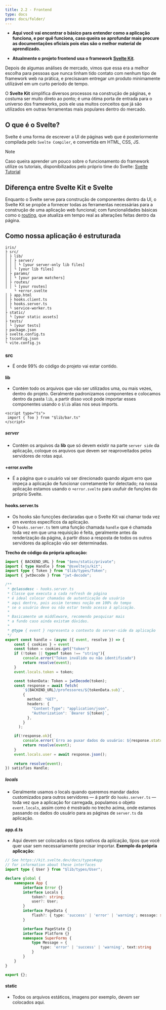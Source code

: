 ```yaml
---
title: 2.2 - Frontend
type: docs
prev: docs/folder/
---
```


- **Aqui você vai encontrar o básico para entender como a aplicação funciona, e por quê funciona, caso queira se aprofundar mais procure as documentações oficiais pois elas são o melhor material de aprendizado.**

- **Atualmente o projeto frontend usa o framework [Svelte Kit](https://svelte.dev/docs/kit/introduction)**. 

Depois de algumas análises de mercado, vimos que essa era a melhor escolha para pessoas que nunca tinham tido contato com nenhum tipo de framework web na prática, e precisavam entregar um produto minimamente utilizável em um curto período de tempo.

O **Svelte Kit** simplifica diversos processos na construção de páginas, e costuma ser muito direto ao ponto; é uma ótima porta de entrada para o universo dos frameworks, pois ele usa muitos conceitos que já são utilizados em outras ferramentas mais populares dentro do mercado.

## O que é o Svelte?

Svelte é uma forma de escrever a UI de páginas web que é posteriormente compilada pelo `Svelte Compiler`, e convertida em HTML, CSS, JS.
> [!NOTE]
> Caso queira aprender um pouco sobre o funcionamento do framework utilize os tutoriais, disponibilizados pelo próprio time do Svelte: [Svelte Tutorial](https://svelte.dev/tutorial/svelte/welcome-to-svelte)

## Diferença entre Svelte Kit e Svelte

Enquanto o Svelte serve para construção de componentes dentro da UI, o Svelte Kit se propõe a fornecer todas as ferramentas necessárias para a construção de uma aplicação web funcional; com funcionalidades básicas como o [routing](https://svelte.dev/docs/kit/glossary#Routing), que atualiza em tempo real as alterações feitas dentro da página. 

## Como nossa aplicação é estruturada
```
iris/
├ src/
│ ├ lib/
│ │ ├ server/
│ │ │ └ [your server-only lib files]
│ │ └ [your lib files]
│ ├ params/
│ │ └ [your param matchers]
│ ├ routes/
│ │ └ [your routes]
    └ +error.svelte
│ ├ app.html
│ ├ hooks.client.ts
│ ├ hooks.server.ts
│ └ service-worker.ts
├ static/
│ └ [your static assets]
├ tests/
│ └ [your tests]
├ package.json
├ svelte.config.ts
├ tsconfig.json
└ vite.config.js
```

### src
- É onde 99% do código do projeto vai estar contido.
#### lib
- Contém todo os arquivos que vão ser utilizados uma, ou mais vezes, dentro do projeto. Geralmente padronizamos componentes e colocamos dentro da pasta `lib`, a partir disso você pode importar esses componentes usando o `$lib` alias nos seus imports.
```svelte
<script type="ts">
 import { foo } from "$lib/bar.ts"
</script>
```
##### server
- Contém os arquivos da **lib** que só devem existir na parte `server side` da aplicação, coloque os arquivos que devem ser reaproveitados pelos servidores de rotas aqui.
#### +error.svelte
- É a página que o usuário vai ser direcionado quando algum erro que impeça a aplicação de funcionar corretamente for detectado; na nossa aplicação estamos usando o `+error.svelte` para usufuir de funções do próprio Svelte.
#### hooks.server.ts
- Os hooks são funcções declaradas que o Svelte Kit vai chamar toda vez em eventos específicos da aplicação. 
- O `hooks.server.ts` tem uma função chamada `handle` que é chamada toda vez em que uma requisição é feita, geralmente antes da renderização da página, á partir disso a resposta de todos os outros servidores da aplicação vão ser determinadas.

**Trecho de código da própria aplicação:**
```ts
import { BACKEND_URL } from "$env/static/private";
import { type Handle } from "@sveltejs/kit";
import type { Token } from "$lib/types/Token";
import { jwtDecode } from "jwt-decode";

/**
 * @classdesc - hooks.server.ts
 * Classe que executa a cada refresh de página
 * é ideal colocar chamadas de autenticação de usuário
 * aqui dentro, pois assim teremos noção em 100% do tempo
 * se o usuário deve ou não estar tendo acesso á aplicação.
 * 
 * Basicamente um middleware, recomendo pesquisar mais
 * a fundo caso ainda existam dúvidas.
 * 
 * @type { event } representa o contexto do server-side da aplicação
 */
export const handle = (async ({ event, resolve }) => {
    const { cookies } = event
    const token = cookies.get("token")
    if (!token || typeof token !== "string"){
        console.error("Token inválido ou não identificado")
        return resolve(event);
    }
    event.locals.token = token;

    const tokenData: Token = jwtDecode(token);
    const response = await fetch(
        `${BACKEND_URL}/professores/${tokenData.sub}`,
        {
          method: "GET",
          headers: {
            "Content-Type": "application/json",
            "Authorization": `Bearer ${token}`,
          },
        }
      );

    if(!response.ok){
        console.error(`Erro ao puxar dados do usuário: ${response.status}`)
        return resolve(event);
    }
    event.locals.user = await response.json();
    
    return resolve(event);
}) satisfies Handle;
```
##### locals
- Geralmente usamos o locals quando queremos mandar dados customizados para outros servidores — á partir do `hooks.server.ts` — toda vez que a aplicação for carregada, populamos o objeto `event.locals`, assim como é mostrado no trecho acima, onde estamos passando os dados do usuário para as páginas de `server.ts` da aplicação.
#### app.d.ts
- Aqui devem ser colocados os tipos nativos da aplicação, tipos que você quer usar sem necessariamente precisar importar.
**Exemplo da própria aplicação:**
```ts
// See https://kit.svelte.dev/docs/types#app
// for information about these interfaces
import type { User } from "$lib/types/User";

declare global {
	namespace App {
		interface Error {}
		interface Locals {
			token?: string; 
			user?: User;
		}
		interface PageData {
			flash?: { type: 'success' | 'error' | 'warning'; message: string };
		}

		interface PageState {}
		interface Platform {}
		namespace SuperForms {
			type Message = {
				type: 'error' | 'success' | 'warning', text:string
			}
		}
	}
}

export {};
```
#### static
- Todos os arquivos estáticos, imagens por exemplo, devem ser colocados aqui.